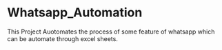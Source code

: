 # Whatsapp_Automation
This Project Auotomates the process of some feature of whatsapp which can be automate through excel sheets.
